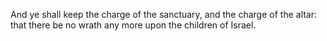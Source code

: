 And ye shall keep the charge of the sanctuary, and the charge of the altar: that there be no wrath any more upon the children of Israel.
